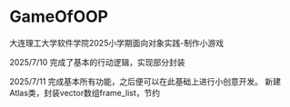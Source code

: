 # GameOfOOP
大连理工大学软件学院2025小学期面向对象实践-制作小游戏

2025/7/10
完成了基本的行动逻辑，实现部分封装

2025/7/11
完成基本所有功能，之后便可以在此基础上进行小创意开发。
新建Atlas类，封装vector数组frame_list，节约
